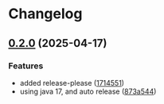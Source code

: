 # Changelog

## [0.2.0](https://github.com/versiobit/objectstore/compare/v0.1.4...v0.2.0) (2025-04-17)


### Features

* added release-please ([1714551](https://github.com/versiobit/objectstore/commit/17145515e8783f4e6418d719f43a30ef0bd2613c))
* using java 17, and auto release ([873a544](https://github.com/versiobit/objectstore/commit/873a544e777b8cfc22a90963a7f52e466ff0527b))

